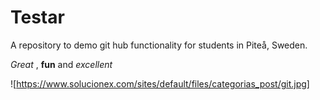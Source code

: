 
# Testar

A repository to demo git hub functionality for students in Piteå, Sweden.

*Great* , **fun** and _excellent_

![https://www.solucionex.com/sites/default/files/categorias_post/git.jpg]
